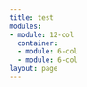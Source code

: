 ```yaml
---
title: test
modules:
- module: 12-col
  container:
  - module: 6-col
  - module: 6-col
layout: page
---
```


